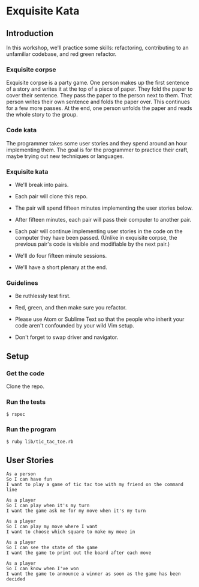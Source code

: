 # Exquisite Kata

## Introduction

In this workshop, we'll practice some skills: refactoring, contributing to an unfamiliar codebase, and red green refactor.

### Exquisite corpse

Exquisite corpse is a party game.  One person makes up the first sentence of a story and writes it at the top of a piece of paper.  They fold the paper to cover their sentence.  They pass the paper to the person next to them.  That person writes their own sentence and folds the paper over.  This continues for a few more passes.  At the end, one person unfolds the paper and reads the whole story to the group.

### Code kata

The programmer takes some user stories and they spend around an hour implementing them.  The goal is for the programmer to practice their craft, maybe trying out new techniques or languages.

### Exquisite kata

* We'll break into pairs.

* Each pair will clone this repo.

* The pair will spend fifteen minutes implementing the user stories below.

* After fifteen minutes, each pair will pass their computer to another pair.

* Each pair will continue implementing user stories in the code on the computer they have been passed. (Unlike in exquisite corpse, the previous pair's code is visible and modifiable by the next pair.)

* We'll do four fifteen minute sessions.

* We'll have a short plenary at the end.

### Guidelines

* Be ruthlessly test first.

* Red, green, and then make sure you refactor.

* Please use Atom or Sublime Text so that the people who inherit your code aren't confounded by your wild Vim setup.

* Don't forget to swap driver and navigator.

## Setup

### Get the code

Clone the repo.

### Run the tests

    $ rspec

### Run the program

    $ ruby lib/tic_tac_toe.rb

## User Stories

```
As a person
So I can have fun
I want to play a game of tic tac toe with my friend on the command line
```

```
As a player
So I can play when it's my turn
I want the game ask me for my move when it's my turn
```

```
As a player
So I can play my move where I want
I want to choose which square to make my move in
```

```
As a player
So I can see the state of the game
I want the game to print out the board after each move
```

```
As a player
So I can know when I've won
I want the game to announce a winner as soon as the game has been decided
```
